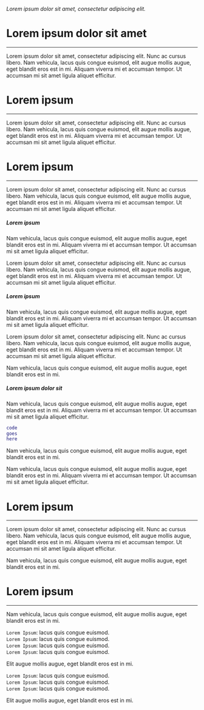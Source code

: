 _Lorem ipsum dolor sit amet, consectetur adipiscing elit._
<br>

# Lorem ipsum dolor sit amet

<hr>

Lorem ipsum dolor sit amet, consectetur adipiscing elit. Nunc ac cursus libero. Nam vehicula, lacus quis congue euismod, elit augue mollis augue, eget blandit eros est in mi. Aliquam viverra mi et accumsan tempor. Ut accumsan mi sit amet ligula aliquet efficitur.

# Lorem ipsum

<hr>

Lorem ipsum dolor sit amet, consectetur adipiscing elit. Nunc ac cursus libero. Nam vehicula, lacus quis congue euismod, elit augue mollis augue, eget blandit eros est in mi. Aliquam viverra mi et accumsan tempor. Ut accumsan mi sit amet ligula aliquet efficitur.

# Lorem ipsum

<hr>

Lorem ipsum dolor sit amet, consectetur adipiscing elit. Nunc ac cursus libero. Nam vehicula, lacus quis congue euismod, elit augue mollis augue, eget blandit eros est in mi. Aliquam viverra mi et accumsan tempor. Ut accumsan mi sit amet ligula aliquet efficitur.

##### Lorem ipsum

Nam vehicula, lacus quis congue euismod, elit augue mollis augue, eget blandit eros est in mi. Aliquam viverra mi et accumsan tempor. Ut accumsan mi sit amet ligula aliquet efficitur.

Lorem ipsum dolor sit amet, consectetur adipiscing elit. Nunc ac cursus libero. Nam vehicula, lacus quis congue euismod, elit augue mollis augue, eget blandit eros est in mi. Aliquam viverra mi et accumsan tempor. Ut accumsan mi sit amet ligula aliquet efficitur.

##### Lorem ipsum

Nam vehicula, lacus quis congue euismod, elit augue mollis augue, eget blandit eros est in mi. Aliquam viverra mi et accumsan tempor. Ut accumsan mi sit amet ligula aliquet efficitur.

Lorem ipsum dolor sit amet, consectetur adipiscing elit. Nunc ac cursus libero. Nam vehicula, lacus quis congue euismod, elit augue mollis augue, eget blandit eros est in mi. Aliquam viverra mi et accumsan tempor. Ut accumsan mi sit amet ligula aliquet efficitur.

Nam vehicula, lacus quis congue euismod, elit augue mollis augue, eget blandit eros est in mi.

##### Lorem ipsum dolor sit

Nam vehicula, lacus quis congue euismod, elit augue mollis augue, eget blandit eros est in mi. Aliquam viverra mi et accumsan tempor. Ut accumsan mi sit amet ligula aliquet efficitur.

```lua
code
goes
here
```

Nam vehicula, lacus quis congue euismod, elit augue mollis augue, eget blandit eros est in mi.

Nam vehicula, lacus quis congue euismod, elit augue mollis augue, eget blandit eros est in mi. Aliquam viverra mi et accumsan tempor. Ut accumsan mi sit amet ligula aliquet efficitur.

# Lorem ipsum

<hr>

Lorem ipsum dolor sit amet, consectetur adipiscing elit. Nunc ac cursus libero. Nam vehicula, lacus quis congue euismod, elit augue mollis augue, eget blandit eros est in mi. Aliquam viverra mi et accumsan tempor. Ut accumsan mi sit amet ligula aliquet efficitur.

Nam vehicula, lacus quis congue euismod, elit augue mollis augue, eget blandit eros est in mi.

# Lorem ipsum

<hr>

Nam vehicula, lacus quis congue euismod, elit augue mollis augue, eget blandit eros est in mi.

`Lorem Ipsum`: lacus quis congue euismod.  
`Lorem Ipsum`: lacus quis congue euismod.  
`Lorem Ipsum`: lacus quis congue euismod.  
`Lorem Ipsum`: lacus quis congue euismod.

Elit augue mollis augue, eget blandit eros est in mi.

`Lorem Ipsum`: lacus quis congue euismod.  
`Lorem Ipsum`: lacus quis congue euismod.  
`Lorem Ipsum`: lacus quis congue euismod.

Elit augue mollis augue, eget blandit eros est in mi.
